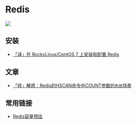 # Redis

![](https://file.wulicode.com/doc/20230625/1687681254375.png)

## 安装

- [「译」在 RockyLinux/CentOS 7 上安装和配置 Redis](./rhel-install-redis.md)

## 文章

- [「转」解惑：Redis的HSCAN命令中COUNT参数的`失效`场景](./hscan-count-invalid.md)

## 常用链接

- [Redis容量预估](http://www.redis.cn/redis_memory/)
